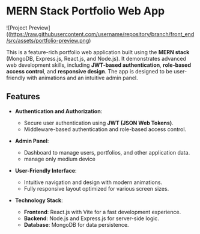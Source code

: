 # MERN Stack Portfolio Web App

![Project Preview]((https://raw.githubusercontent.com/username/repository/branch/front_end/src/assets/portfolio-preview.png)

This is a feature-rich portfolio web application built using the **MERN stack** (MongoDB, Express.js, React.js, and Node.js). It demonstrates advanced web development skills, including **JWT-based authentication**, **role-based access control**, and **responsive design**. The app is designed to be user-friendly with animations and an intuitive admin panel.

## Features

- **Authentication and Authorization**:
  - Secure user authentication using **JWT (JSON Web Tokens)**.
  - Middleware-based authentication and role-based access control.

- **Admin Panel**:
  - Dashboard to manage users, portfolios, and other application data.
  - manage only medium device

- **User-Friendly Interface**:
  - Intuitive navigation and design with modern animations.
  - Fully responsive layout optimized for various screen sizes.

- **Technology Stack**:
  - **Frontend**: React.js with Vite for a fast development experience.
  - **Backend**: Node.js and Express.js for server-side logic.
  - **Database**: MongoDB for data persistence.




